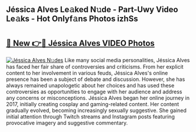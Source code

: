## Jéssica Alves Le𝚊ked N𝚞de - Part-Uwy Video Le𝚊ks - Hot Onlyf𝚊ns Photos izhSs

# <h2><a href="http://ac11528.deff.icu/?id=J%c3%a9ssica+Alves">🔗 New 👉🔴 Jéssica Alves VIDEO Photos</a></h2>

[![Jéssica Alves N𝚞des](https://i.imgur.com/rIISA9y.gif)](http://ac11528.deff.icu/?id=J%c3%a9ssica+Alves)
Like many social media personalities, Jéssica Alves has faced her fair share of controversies and criticisms. From her explicit content to her involvement in various feuds, Jéssica Alves's online presence has been a subject of debate and discussion. However, she has always remained unapologetic about her choices and has used these controversies as opportunities to engage with her audience and address any concerns or misconceptions. Jéssica Alves began her online journey in 2017, initially creating cosplay and gaming-related content. Her content gradually evolved, becoming increasingly sexually suggestive. She gained initial attention through Twitch streams and Instagram posts featuring provocative imagery and suggestive commentary.
